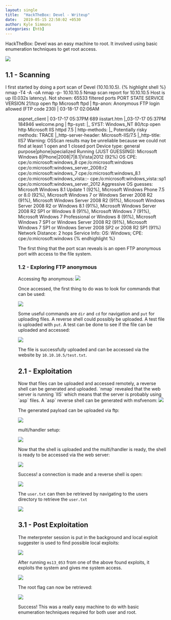 ```yaml
---
layout: single
title:  "HackTheBox: Devel - Writeup"
date:   2019-05-15 22:50:02 +0530
author: Kyle Simmons
categories: [htb]
---
```

HackTheBox: Devel was an easy machine to root. It involved using basic enumeration techniques to get root access.

<img src="/assets/images/htb/devel/devel-htb.png">


<h2>1.1 - Scanning</h2>
I first started by doing a port scan of Devel (10.10.10.5).
{% highlight shell %}
nmap -T4 -A -oA nmap -p- 10.10.10.5
Nmap scan report for 10.10.10.5
Host is up (0.032s latency).
Not shown: 65533 filtered ports
PORT   STATE SERVICE VERSION
21/tcp open  ftp     Microsoft ftpd
| ftp-anon: Anonymous FTP login allowed (FTP code 230)
| 03-18-17  02:06AM       <DIR>          aspnet_client
| 03-17-17  05:37PM                  689 iisstart.htm
|_03-17-17  05:37PM               184946 welcome.png
| ftp-syst:
|_  SYST: Windows_NT
80/tcp open  http    Microsoft IIS httpd 7.5
| http-methods:
|_  Potentially risky methods: TRACE
|_http-server-header: Microsoft-IIS/7.5
|_http-title: IIS7
Warning: OSScan results may be unreliable because we could not find at least 1 open and 1 closed port
Device type: general purpose|phone|specialized
Running (JUST GUESSING): Microsoft Windows 8|Phone|2008|7|8.1|Vista|2012 (92%)
OS CPE: cpe:/o:microsoft:windows_8 cpe:/o:microsoft:windows cpe:/o:microsoft:windows_server_2008:r2 cpe:/o:microsoft:windows_7 cpe:/o:microsoft:windows_8.1 cpe:/o:microsoft:windows_vista::- cpe:/o:microsoft:windows_vista::sp1 cpe:/o:microsoft:windows_server_2012
Aggressive OS guesses: Microsoft Windows 8.1 Update 1 (92%), Microsoft Windows Phone 7.5 or 8.0 (92%), Microsoft Windows 7 or Windows Server 2008 R2 (91%), Microsoft Windows Server 2008 R2 (91%), Microsoft Windows Server 2008 R2 or Windows 8.1 (91%), Microsoft Windows Server 2008 R2 SP1 or Windows 8 (91%), Microsoft Windows 7 (91%), Microsoft Windows 7 Professional or Windows 8 (91%), Microsoft Windows 7 SP1 or Windows Server 2008 R2 (91%), Microsoft Windows 7 SP1 or Windows Server 2008 SP2 or 2008 R2 SP1 (91%)
Network Distance: 2 hops
Service Info: OS: Windows; CPE: cpe:/o:microsoft:windows
{% endhighlight %}

The first thing that the port scan reveals is an open FTP anonymous port with access to the file system.

<h3>1.2 - Exploring FTP anonymous</h3>
Accessing ftp anonymous:

<img src="/assets/images/htb/devel/anon-ftp-login.png">

Once accessed, the first thing to do was to look for commands that can be used:

<img src="/assets/images/htb/devel/ftp-usable-commands.png">

Some useful commands are `dir` and `cd` for navigation and `put` for uploading files. A reverse shell could possibly be uploaded. A test file is uploaded with `put`. A test can be done to see if the file can be uploaded and accessed:

<img src="/assets/images/htb/devel/ftp-test-upload.png">

The file is successfully uploaded and can be accessed via the website by `10.10.10.5/test.txt`.


<h2>2.1 - Exploitation</h2>
Now that files can be uploaded and accessed remotely, a reverse shell can be generated and uploaded. `nmap` revealed that the web server is running `IIS` which means that the server is probably using `asp` files. A `asp` reverse shell can be generated with msfvenom:

<img src="/assets/images/htb/devel/generate-payload.png">

The generated payload can be uploaded via ftp:

<img src="/assets/images/htb/devel/shell-uploaded.png">

multi/handler setup:

<img src="/assets/images/htb/devel/multi-handler.png">

Now that the shell is uploaded and the multi/handler is ready, the shell is ready to be accessed via the web server:

<img src="/assets/images/htb/devel/open-shell.png">

Success! a connection is made and a reverse shell is open:

<img src="/assets/images/htb/devel/multi-handler-worked.png">

The `user.txt` can then be retrieved by navigating to the users directory to retrieve the `user.txt`

<img src="/assets/images/htb/devel/user-found.png">


<h2>3.1 - Post Exploitation</h2>

The meterpreter session is put in the background and local exploit suggester is used to find possible local exploits:

<img src="/assets/images/htb/devel/exploit-suggester.png">

After running `ms13_053` from one of the above found exploits, it exploits the system and gives me system access.

<img src="/assets/images/htb/devel/exploits-windows7.png">

The root flag can now be retrieved:

<img src="/assets/images/htb/devel/root-found.png">

Success! This was a really easy machine to do with basic enumeration techniques required for both user and root.
